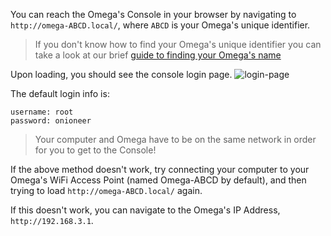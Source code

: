 You can reach the Omega's Console in your browser by navigating to `http://omega-ABCD.local/`, where `ABCD` is your Omega's unique identifier.

> If you don't know how to find your Omega's unique identifier you can take a look at our brief [guide to finding your Omega's name](#omega-name)

Upon loading, you should see the console login page.
![login-page](https://raw.githubusercontent.com/OnionIoT/Onion-Docs/master/Omega2/Documentation/Get-Started/img/installing-console-login.png)

The default login info is:

```
username: root
password: onioneer
```

> Your computer and Omega have to be on the same network in order for you to get to the Console!

If the above method doesn't work, try connecting your computer to your Omega's WiFi Access Point (named Omega-ABCD by default), and then trying to load `http://omega-ABCD.local/` again.

If this doesn't work, you can navigate to the Omega's IP Address, `http://192.168.3.1`.
